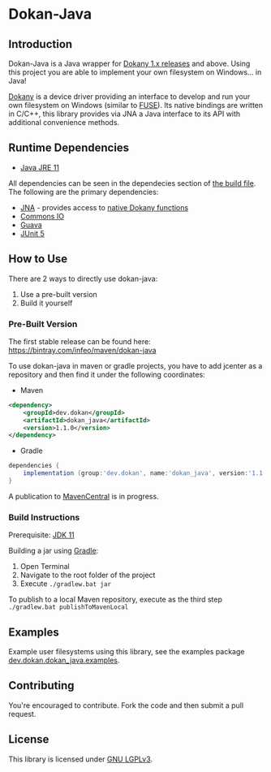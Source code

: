 Dokan-Java
======
## Introduction
Dokan-Java is a Java wrapper for [Dokany 1.x releases](https://github.com/dokan-dev/dokany/releases) and above. Using this project you are able to implement your own filesystem on Windows... in Java!

[Dokany](https://github.com/dokan-dev/dokany) is a device driver providing an interface to develop and run your own filesystem on Windows (similar to [FUSE](https://github.com/libfuse/libfuse)). Its native bindings are written in C/C++, this library provides via JNA a Java interface to its API with additional convenience methods.

## Runtime Dependencies
- [Java JRE 11](https://jdk.java.net/11/)

All dependencies can be seen in the dependecies section of [the build file](build.gradle). The following are the primary dependencies:

- [JNA](https://github.com/java-native-access/jna) - provides access to [native Dokany functions](https://dokan-dev.github.io/dokany-doc/html/struct_d_o_k_a_n___o_p_e_r_a_t_i_o_n_s.html)
- [Commons IO](https://commons.apache.org/proper/commons-io/)
- [Guava](https://github.com/google/guava)
- [JUnit 5](https://junit.org/junit5/)

## How to Use
There are 2 ways to directly use dokan-java:
1. Use a pre-built version
2. Build it yourself

### Pre-Built Version
The first stable release can be found here: https://bintray.com/infeo/maven/dokan-java

To use dokan-java in maven or gradle projects, you have to add jcenter as a repository and then find it under the following coordinates:
* Maven
```xml
<dependency>
    <groupId>dev.dokan</groupId>
    <artifactId>dokan_java</artifactId>
    <version>1.1.0</version>
</dependency>
```
* Gradle
```groovy
dependencies {
    implementation (group:'dev.dokan', name:'dokan_java', version:'1.1.0')
}
```

A publication to [MavenCentral](https://repo.maven.apache.org/maven2/) is in progress.
	
### Build Instructions
Prerequisite: [JDK 11](https://jdk.java.net/11/)

Building a jar using [Gradle](https://gradle.org/):
 1. Open Terminal
 2. Navigate to the root folder of the project 
 3. Execute `./gradlew.bat jar`

To publish to a local Maven repository, execute as the third step `./gradlew.bat publishToMavenLocal`

## Examples
Example user filesystems using this library, see the examples package [dev.dokan.dokan_java.examples](https://github.com/dokan-dev/dokan-java/tree/develop/src/main/java/dev/dokan/dokan_java/examples).

## Contributing
You're encouraged to contribute. Fork the code and then submit a pull request.

## License
This library is licensed under [GNU LGPLv3](LICENSE).
